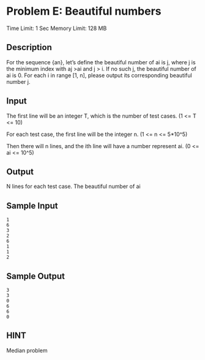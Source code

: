 # Problem E: Beautiful numbers

Time Limit: 1 Sec  Memory Limit: 128 MB

## Description

For the sequence {an}, let’s define the beautiful number of ai is j, where j is the minimum index with aj >ai and j > i. If no such j, the beautiful number of ai is 0. For each i in range [1, n], please output its corresponding beautiful number j.

## Input

The first line will be an integer T, which is the number of test cases. (1 <= T <= 10)

For each test case, the first line will be the integer n. (1 <= n <= 5*10^5)

Then there will n lines, and the ith line will have a number represent ai. (0 <= ai <= 10^5)

## Output

N lines for each test case. The beautiful number of ai

## Sample Input

```
1
6
3
2
6
1
1
2
```

## Sample Output

```
3
3
0
6
6
0
```

## HINT

Median problem